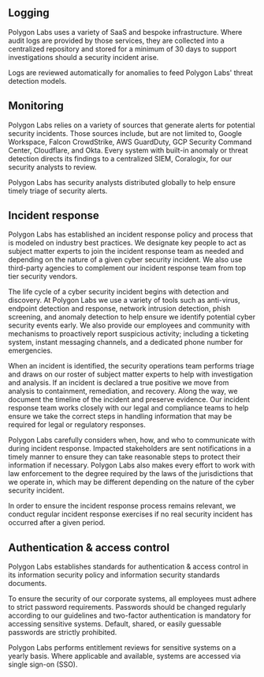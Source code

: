 ## Logging

Polygon Labs uses a variety of SaaS and bespoke infrastructure. Where audit logs are provided by those services, they are collected into a centralized repository and stored for a minimum of 30 days to support investigations should a security incident arise.

Logs are reviewed automatically for anomalies to feed Polygon Labs' threat detection models.

## Monitoring

Polygon Labs relies on a variety of sources that generate alerts for potential security incidents. Those sources include, but are not limited to, Google Workspace, Falcon CrowdStrike, AWS GuardDuty, GCP Security Command Center, Cloudflare, and Okta. Every system with built-in anomaly or threat detection directs its findings to a centralized SIEM, Coralogix, for our security analysts to review.

Polygon Labs has security analysts distributed globally to help ensure timely triage of security alerts.

## Incident response

Polygon Labs has established an incident response policy and process that is modeled on industry best practices. We designate key people to act as subject matter experts to join the incident response team as needed and depending on the nature of a given cyber security incident. We also use third-party agencies to complement our incident response team from top tier security vendors.

The life cycle of a cyber security incident begins with detection and discovery. At Polygon Labs we use a variety of tools such as anti-virus, endpoint detection and response, network intrusion detection, phish screening, and anomaly detection to help ensure we identify potential cyber security events early. We also provide our employees and community with mechanisms to proactively report suspicious activity; including a ticketing system, instant messaging channels, and a dedicated phone number for emergencies.

When an incident is identified, the security operations team performs triage and draws on our roster of subject matter experts to help with investigation and analysis. If an incident is declared a true positive we move from analysis to containment, remediation, and recovery. Along the way, we document the timeline of the incident and preserve evidence. Our incident response team works closely with our legal and compliance teams to help ensure we take the correct steps in handling information that may be required for legal or regulatory responses.

Polygon Labs carefully considers when, how, and who to communicate with during incident response. Impacted stakeholders are sent notifications in a timely manner to ensure they can take reasonable steps to protect their information if necessary. Polygon Labs also makes every effort to work with law enforcement to the degree required by the laws of the jurisdictions that we operate in, which may be different depending on the nature of the cyber security incident.

In order to ensure the incident response process remains relevant, we conduct regular incident response exercises if no real security incident has occurred after a given period.

## Authentication & access control

Polygon Labs establishes standards for authentication & access control in its information security policy and information security standards documents.

To ensure the security of our corporate systems, all employees must adhere to strict password requirements.  Passwords should be changed regularly according to our guidelines and two-factor authentication is mandatory for accessing sensitive systems. Default, shared, or easily guessable passwords are strictly prohibited.

Polygon Labs performs entitlement reviews for sensitive systems on a yearly basis. Where applicable and available, systems are accessed via single sign-on (SSO).
